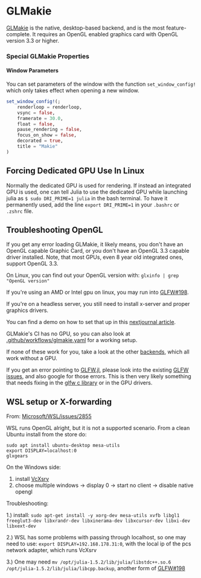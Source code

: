 # GLMakie

[GLMakie](https://github.com/JuliaPlots/Makie.jl/tree/master/GLMakie) is the native, desktop-based backend, and is the most feature-complete.
It requires an OpenGL enabled graphics card with OpenGL version 3.3 or higher.

### Special GLMakie Properties

#### Window Parameters

You can set parameters of the window with the function `set_window_config!` which only takes effect when opening a new window.

```julia
set_window_config!(;
    renderloop = renderloop,
    vsync = false,
    framerate = 30.0,
    float = false,
    pause_rendering = false,
    focus_on_show = false,
    decorated = true,
    title = "Makie"
)
```

## Forcing Dedicated GPU Use In Linux

Normally the dedicated GPU is used for rendering.
If instead an integrated GPU is used, one can tell Julia to use the dedicated GPU while launching julia as `$ sudo DRI_PRIME=1 julia` in the bash terminal.
To have it permanently used, add the line `export DRI_PRIME=1` in  your `.bashrc` or `.zshrc` file.

## Troubleshooting OpenGL

If you get any error loading GLMakie, it likely means, you don't have an OpenGL capable Graphic Card, or you don't have an OpenGL 3.3 capable driver installed.
Note, that most GPUs, even 8 year old integrated ones, support OpenGL 3.3.

On Linux, you can find out your OpenGL version with:
`glxinfo | grep "OpenGL version"`

If you're using an AMD or Intel gpu on linux, you may run into [GLFW#198](https://github.com/JuliaGL/GLFW.jl/issues/198).

If you're on a headless server, you still need to install x-server and
proper graphics drivers.

You can find a demo on how to set that up in this [nextjournal article](https://nextjournal.com/sdanisch/GLMakie-nogpu).

GLMakie's CI has no GPU, so you can also look at [.github/workflows/glmakie.yaml](https://github.com/JuliaPlots/Makie.jl/blob/master/.github/workflows/glmakie.yaml) for a working setup.

If none of these work for you, take a look at the other [backends](/documentation/backends/), which all work without a GPU.

If you get an error pointing to [GLFW.jl](https://github.com/JuliaGL/GLFW.jl), please look into the existing [GLFW issues](https://github.com/JuliaGL/GLFW.jl/issues), and also google for those errors. This is then very likely something that needs fixing in the  [glfw c library](https://github.com/glfw/glfw) or in the GPU drivers.


## WSL setup or X-forwarding

From: [Microsoft/WSL/issues/2855](https://github.com/Microsoft/WSL/issues/2855#issuecomment-358861903)

WSL runs OpenGL alright, but it is not a supported scenario.
From a clean Ubuntu install from the store do:

```
sudo apt install ubuntu-desktop mesa-utils
export DISPLAY=localhost:0
glxgears
```

On the Windows side:

1) install [VcXsrv](https://sourceforge.net/projects/vcxsrv/)
2) choose multiple windows -> display 0 -> start no client -> disable native opengl

Troubleshooting:

1.)  install: `sudo apt-get install -y xorg-dev mesa-utils xvfb libgl1 freeglut3-dev libxrandr-dev libxinerama-dev libxcursor-dev libxi-dev libxext-dev`

2.) WSL has some problems with passing through localhost, so one may need to use: `export DISPLAY=192.168.178.31:0`, with the local ip of the pcs network adapter, which runs VcXsrv

3.) One may need `mv /opt/julia-1.5.2/lib/julia/libstdc++.so.6 /opt/julia-1.5.2/lib/julia/libcpp.backup`, another form of [GLFW#198](https://github.com/JuliaGL/GLFW.jl/issues/198)
